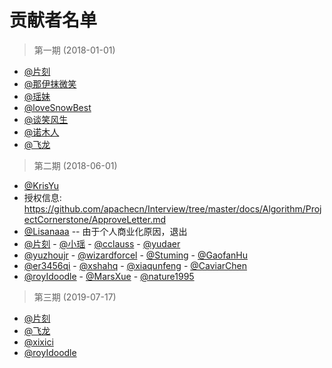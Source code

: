 # 贡献者名单

> 第一期 (2018-01-01)

* [@片刻](https://github.com/jiangzhonglian)
* [@那伊抹微笑](https://github.com/wangyangting)
* [@瑶妹](https://github.com/chenyyx)
* [@loveSnowBest](https://github.com/zehuichen123)
* [@谈笑风生](https://github.com/zhu1040028623)
* [@诺木人](https://github.com/1mrliu)
* [@飞龙](https://github.com/wizardforcel)

> 第二期 (2018-06-01)

* [@KrisYu](https://github.com/KrisYu/LeetCode-CLRS-Python)
* 授权信息: <https://github.com/apachecn/Interview/tree/master/docs/Algorithm/ProjectCornerstone/ApproveLetter.md>
* [@Lisanaaa](https://github.com/Lisanaaa) -- 由于个人商业化原因，退出
* [@片刻](https://github.com/jiangzhonglian) - [@小瑶](https://github.com/chenyyx) - [@cclauss](https://github.com/cclauss) - [@yudaer](https://github.com/yudaer)
* [@yuzhoujr](https://github.com/yuzhoujr) - [@wizardforcel](https://github.com/wizardforcel) - [@Stuming](https://github.com/Stuming) - [@GaofanHu](https://github.com/GaofanHu)
* [@er3456qi](https://github.com/er3456qi) - [@xshahq](https://github.com/xshahq) - [@xiaqunfeng](https://github.com/xiaqunfeng) - [@CaviarChen](https://github.com/CaviarChen)
* [@royIdoodle](https://github.com/royIdoodle) - [@MarsXue](https://github.com/MarsXue) - [@nature1995](https://github.com/nature1995)

> 第三期 (2019-07-17)

* [@片刻](https://github.com/jiangzhonglian)
* [@飞龙](https://github.com/wizardforcel)
* [@xixici](https://github.com/xixici)
* [@royIdoodle](https://github.com/royIdoodle)
